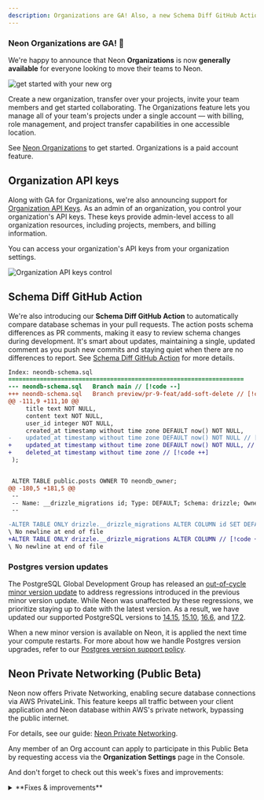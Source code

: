 ```yaml
---
description: Organizations are GA! Also, a new Schema Diff GitHub Action, Postgres version updates, and more.
---
```


### Neon Organizations are GA! 🎉

We're happy to announce that Neon **Organizations** is now **generally available** for everyone looking to move their teams to Neon.

![get started with your new org](/docs/manage/org_projects.png)

Create a new organization, transfer over your projects, invite your team members and get started collaborating. The Organizations feature lets you manage all of your team's projects under a single account — with billing, role management, and project transfer capabilities in one accessible location.

See [Neon Organizations](/docs/manage/organizations) to get started. Organizations is a paid account feature.

## Organization API keys

Along with GA for Organizations, we're also announcing support for [Organization API Keys](/docs/manage/orgs-api). As an admin of an organization, you control your organization's API keys. These keys provide admin-level access to all organization resources, including projects, members, and billing information.

You can access your organization's API keys from your organization settings.

![Organization API keys control](/docs/relnotes/org_api_keys.png)

## Schema Diff GitHub Action

We're also introducing our **Schema Diff GitHub Action** to automatically compare database schemas in your pull requests. The action posts schema differences as PR comments, making it easy to review schema changes during development. It's smart about updates, maintaining a single, updated comment as you push new commits and staying quiet when there are no differences to report. See [Schema Diff GitHub Action](/docs/guides/branching-github-actions#schema-diff-action) for more details.

```diff
Index: neondb-schema.sql
===================================================================
--- neondb-schema.sql	Branch main // [!code --]
+++ neondb-schema.sql	Branch preview/pr-9-feat/add-soft-delete // [!code ++]
@@ -111,9 +111,10 @@
     title text NOT NULL,
     content text NOT NULL,
     user_id integer NOT NULL,
     created_at timestamp without time zone DEFAULT now() NOT NULL,
-    updated_at timestamp without time zone DEFAULT now() NOT NULL // [!code --]
+    updated_at timestamp without time zone DEFAULT now() NOT NULL, // [!code ++]
+    deleted_at timestamp without time zone // [!code ++]
 );


 ALTER TABLE public.posts OWNER TO neondb_owner;
@@ -180,5 +181,5 @@
 --
 -- Name: __drizzle_migrations id; Type: DEFAULT; Schema: drizzle; Owner: neondb_owner
 --

-ALTER TABLE ONLY drizzle.__drizzle_migrations ALTER COLUMN id SET DEFAULT nextval('drizzle.__drizzle_m // [!code --]
\ No newline at end of file
+ALTER TABLE ONLY drizzle.__drizzle_migrations ALTER COLUMN // [!code ++]
\ No newline at end of file
```

### Postgres version updates

The PostgreSQL Global Development Group has released an [out-of-cycle minor version update](https://www.postgresql.org/about/news/out-of-cycle-release-scheduled-for-november-21-2024-2958/) to address regressions introduced in the previous minor version update. While Neon was unaffected by these regressions, we prioritize staying up to date with the latest version. As a result, we have updated our supported PostgreSQL versions to [14.15](https://www.postgresql.org/docs/release/14.15/), [15.10](https://www.postgresql.org/docs/release/15.10/), [16.6](https://www.postgresql.org/docs/release/16.6/), and [17.2](https://www.postgresql.org/docs/release/17.2/).

When a new minor version is available on Neon, it is applied the next time your compute restarts. For more about how we handle Postgres version upgrades, refer to our [Postgres version support policy](/docs/postgresql/postgres-version-policy).

## Neon Private Networking (Public Beta)

Neon now offers Private Networking, enabling secure database connections via AWS PrivateLink. This feature keeps all traffic between your client application and Neon database within AWS's private network, bypassing the public internet.

For details, see our guide: [Neon Private Networking](https://neon.tech/docs/guides/neon-private-networking).

Any member of an Org account can apply to participate in this Public Beta by requesting access via the **Organization Settings** page in the Console.

And don't forget to check out this week's fixes and improvements:

<details>

<summary>**Fixes & improvements**</summary>

- **Logical Replication**

  Neon now automatically removes **inactive** replication slots (if other **active** slots exist) after approximately 40 hours, up from the previous 75 minutes. This change reduces the risk of unexpected slot removal. If you've implemented measures to prevent slots from becoming inactive, you can now relax those measures accordingly.

- **Neon Serverless Driver**

  - Fixed an issue with insertion of Buffer and ArrayBuffer values for `BYTEA` fields over HTTP. Thanks to [@andyjy](https://github.com/andyjy) for the fix.
  - Fixed an authentication error that occurred when passing the `authToken` property only on the `sql` function.

  For the latest improvements and fixes for the Neon Serverless Driver, refer to the [Neon Serverless Driver Changelog](https://github.com/neondatabase/serverless/blob/main/CHANGELOG.md).

- **.NET support**

  We've added .NET to the list of supported connection strings for various languages and frameworks in the Dashboard. You can now find connection details for .NET in both the connection widget and the Quickstart.

  For more information on connecting to Neon with .NET, see [Connect a .NET (C#) application to Neon](/docs/guides/dotnet-npgsql).

- **Console updates**

  - We've added a **Monitor** button to each listed endpoint on your Branch details page. Click the button to open the **Monitoring** page, displaying metrics for this endpoint.

    ![monitor button on endpoint item](/docs/relnotes/monitor_button_endpoint_item.png)

  - Added quick compute size editing directly from the Branches page — just click the size link in the primary branch column to adjust your settings.

    ![branches table compute drawer](/docs/relnotes/branches_table_compute_drawer.png)

- **Fixes**

  - Improved validation of API key names and Organization names: added a 64-character length limit for API key names and Org names to the API specification and improved whitespace handling in the UI.
  - The Create Organization modal now correctly displays your Personal account plan when creating a new organization. Previously, it sometimes showed the plan from an existing organization instead.
  - When transferring a project to an organization, collaborators who are organization members are automatically removed from the project's collaborator list, as they already have access through their organization membership.
  - Fixed billing page display issues with project limits and usage tracking during plan changes. Previously, some organizations saw incorrect counts and misaligned indicators.
  - Added length validation for Organization member email addresses to prevent submission of invalid values.

</details>
